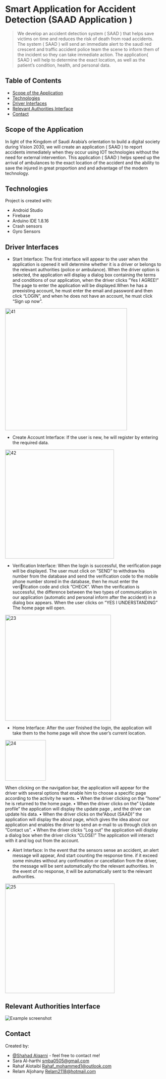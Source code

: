 # Smart Application for Accident Detection (SAAD Application )
> We develop an accident detection system ( SAAD ) that helps save victims on time and reduces the risk of death from road accidents. The system ( SAAD ) will send an immediate alert to the saudi red crescent and traffic accident police team the scene to inform them of the incident so they can take immediate action. The application( SAAD ) will help to determine the exact location, as well as the patient’s condition, health, and personal data.

## Table of Contents
* [Scope of the Application](#Scope-of-the-Application)
* [Technologies](#Technologies)
* [Driver Interfaces](#Driver-Interfaces)
* [Relevant Authorities Interface](#[Relevant-Authorities-Interface)
* [Contact](#contact)
<!-- * [License](#license) -->

## Scope of the Application
In light of the Kingdom of Saudi Arabia’s orientation to build a digital society during Vision 2030, we will create an application ( SAAD ) to report accidents immediately when they occur using IOT technologies without the need for external intervention. This application ( SAAD ) helps speed up the arrival of ambulances to the exact location of the accident and the ability to save the injured in great proportion and  and advantage of the modern technology.
	
## Technologies
Project is created with:
* Android Studio
* Firebase
* Arduino IDE 1.8.16
* Crash sensors
* Gyro Sensors



## Driver Interfaces
* Start Interface: The first interface will appear to the user when the application is opened it will determine whether it is a driver or belongs to the relevant authorities (police or ambulance).
When the driver option is selected, the application will display a dialog box containing the terms and conditions of our application, when the driver clicks ”Yes I AGREE!” The page to enter the application will be displayed.When he has a preexisting account, he must enter the email and password and then click “LOGIN”, and when he does not have an account, he must click “Sign up now”.
<img width="393" alt="41" src="https://user-images.githubusercontent.com/98490850/199354781-2165e400-4f0b-4e58-ba42-dc3c1fdfde53.png">

* Create Account Interface: If the user is new, he will register by entering the required data.
<img width="351" alt="42" src="https://user-images.githubusercontent.com/98490850/199355220-2226ab18-3ea1-44dd-821c-bbbfe7c2e970.png">

* Verification Interface: When the login is successful, the verification page will be displayed. The user must click on ”SEND” to withdraw his number from the database and send the verification code to the mobile phone number stored in the database, then he must enter the verification code and click ”CHECK”.  When the verification is successful, the difference between the two types of communication in our application (automatic and personal inform after the accident) in a dialog box appears. When the user clicks on ”YES I UNDERSTANDING” The home page will open.
<img width="341" alt="23" src="https://user-images.githubusercontent.com/98490850/199356064-3dc4c32a-41e0-4d5b-bb7e-d2fd430e5c5f.png">

* Home Interface: After the user finished the login, the application will take them to the home page will show the user’s current location.
<img width="131" alt="24" src="https://user-images.githubusercontent.com/98490850/199356357-28bd5f5f-ed81-4907-9184-5dab8f6fa2cf.png">

When clicking on the navigation bar, the application will appear for the driver with several options that enable him to choose a specific page according to the activity he wants.
• When the driver clicking on the ”home” he is returned to the home page.
• When the driver clicks on the” Update profile” the application will display the update page , and the driver can update his data.
• When the driver clicks on the”About (SAAD)” the application will display the about page, which gives the idea about our application and enables the driver to send an e-mail to us through click on ”Contact us”.
• When the driver clicks ”Log out” the application will display a dialog box  when the driver clicks ”CLOSE!” The application will interact with it and log out from the account.

* Alert Interface: In the event that the sensors sense an accident, an alert message will appear, And start counting the response time. if it exceed some minutes without any confirmation or cancellation from the driver, the message will be sent automatically tho the relevant authorities. In the event of no response, it will be automatically sent to the relevant authorities.
<img width="353" alt="25" src="https://user-images.githubusercontent.com/98490850/199363952-8433b7f3-a561-4946-a411-464e83c9aa3d.png">


## Relevant Authorities Interface
![Example screenshot](./img/screenshot.png)
<!-- If you have screenshots you'd like to share, include them here. -->


## Contact
Created by:
* [@Shahad Alqarni](https://github.com/ShahadAlqarni) - feel free to contact me!
* Sara Al-harthi smba0505@gmail.com
* Rahaf Alotaibi Rahaf_mohammed1@outlook.com
* Relam Aljohany Relam2118@hotmail.com






